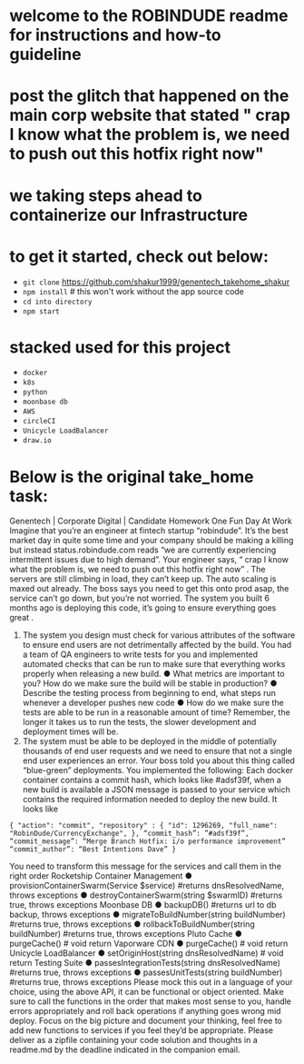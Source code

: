 # welcome to the ROBINDUDE readme for instructions and how-to guideline

# post the glitch that happened on the main corp website that stated " crap I know what the problem is, we need to push out this hotfix right now"
# we taking steps ahead to containerize our Infrastructure 

# to get it started, check out below:
* `git clone` https://github.com/shakur1999/genentech_takehome_shakur
* `npm install` # this won't work without the app source code
* `cd into directory`
* `npm start`

# stacked used for this project
* `docker`
* `k8s`
* `python`
* `moonbase db`
* `AWS`
* `circleCI`
* `Unicycle LoadBalancer`
* `draw.io`



# Below is the original take_home task:

Genentech | Corporate Digital | Candidate Homework
One Fun Day At Work
Imagine that you’re an engineer at fintech startup “robindude”. It’s the best market day in quite
some time and your company should be making a killing but instead status.robindude.com
reads “we are currently experiencing intermittent issues due to high demand”.
Your engineer says, “ crap I know what the problem is, we need to push out this hotfix right
now” . The servers are still climbing in load, they can’t keep up. The auto scaling is maxed out
already. The boss says you need to get this onto prod asap, the service can’t go down, but you’re
not worried. The system you built 6 months ago is deploying this code, it’s going to ensure
everything goes great .
1. The system you design must check for various attributes of the software to ensure end users are not
detrimentally affected by the build. You had a team of QA engineers to write tests for you and
implemented automated checks that can be run to make sure that everything works properly when
releasing a new build.
● What metrics are important to you? How do we make sure the build will be stable in production?
● Describe the testing process from beginning to end, what steps run whenever a developer pushes new
code
● How do we make sure the tests are able to be run in a reasonable amount of time? Remember, the
longer it takes us to run the tests, the slower development and deployment times will be.
2. The system must be able to be deployed in the middle of potentially thousands of end user requests and
we need to ensure that not a single end user experiences an error. Your boss told you about this thing
called “blue-green” deployments. You implemented the following:
Each docker container contains a commit hash, which looks like #adsf39f, when a new build is available a
JSON message is passed to your service which contains the required information needed to deploy the new
build.
It looks like

`{
"action": "commit",
"repository" : {
"id": 1296269,
"full_name": "RobinDude/CurrencyExchange",
},
“commit_hash”: ”#adsf39f”,
“commit_message”: “Merge Branch Hotfix: i/o performance improvement”
“commit_author”: “Best Intentions Dave”
}`

You need to transform this message for the services and call them in the right order
Rocketship Container Management
● provisionContainerSwarm(Service $service) #returns dnsResolvedName, throws exceptions
● destroyContainerSwarm(string $swarmID) #returns true, throws exceptions
Moonbase DB
● backupDB() #returns url to db backup, throws exceptions
● migrateToBuildNumber(string buildNumber) #returns true, throws exceptions
● rollbackToBuildNumber(string buildNumber) #returns true, throws exceptions
Pluto Cache
● purgeCache() # void return
Vaporware CDN
● purgeCache() # void return
Unicycle LoadBalancer
● setOriginHost(string dnsResolvedName) # void return
Testing Suite
● passesIntegrationTests(string dnsResolvedName) #returns true, throws exceptions
● passesUnitTests(string buildNumber) #returns true, throws exceptions
Please mock this out in a language of your choice, using the above API, it can be functional or object oriented.
Make sure to call the functions in the order that makes most sense to you, handle errors appropriately and roll
back operations if anything goes wrong mid deploy. Focus on the big picture and document your thinking, feel
free to add new functions to services if you feel they’d be appropriate.
Please deliver as a zipfile containing your code solution and thoughts in a readme.md by the deadline
indicated in the companion email.

